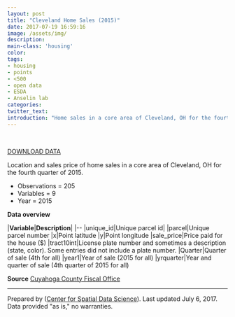 ```yaml
---
layout: post
title: "Cleveland Home Sales (2015)"
date: 2017-07-19 16:59:16
image: /assets/img/
description:
main-class: 'housing'
color:
tags:
- housing
- points
- <500
- open data
- ESDA
- Anselin lab
categories:
twitter_text:
introduction: "Home sales in a core area of Cleveland, OH for the fourth quarter of 2015."
---
```

<div id="root" data-geojson="../data/clev_sls_154_core.geojson"></div>

<br>


[DOWNLOAD DATA](../data/cleveland.zip)

Location and sales price of home sales in a core area of Cleveland, OH for the fourth quarter of 2015.


* Observations = 205
* Variables = 9
* Year = 2015

**Data overview**

|**Variable**|**Description**|
|--
|unique\_id|Unique parcel id|
|parcel|Unique parcel number
|x|Point latitude
|y|Point longitude
|sale\_price|Price paid for the house (\$)
|tract10int|License plate number and sometimes a description (state, color). Some entries did not include a plate number.
|Quarter|Quarter of sale (4th for all)
|year1|Year of sale (2015 for all)
|yrquarter|Year and quarter of sale (4th quarter of 2015 for all)


**Source** 
[Cuyahoga County Fiscal Office](https://fiscalofficer.cuyahogacounty.us/)

* * * * *

Prepared by ([Center for Spatial Data Science](https://spatial.uchicago.edu/)). Last updated July 6, 2017. Data provided "as is," no warranties.

